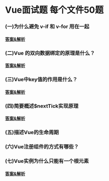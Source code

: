 # Vue面试题 每个文件50题

### (一)为什么避免 v-if 和 v-for 用在一起

#### [答案&解析](https://github.com/QMcoder/QM-FE-Interview/issues/10)

### (二)Vue 的双向数据绑定的原理是什么？

#### [答案&解析](https://github.com/QMcoder/QM-FE-Interview/issues/17)

### (三)Vue中key值的作用是什么？

#### [答案&解析](https://github.com/QMcoder/QM-FE-Interview/issues/24)

### (四)简要概述$nextTick实现原理

#### [答案&解析](https://github.com/QMcoder/QM-FE-Interview/issues/30)

### (五)描述Vue的生命周期

### (六)Vue注册组件的方式有哪些？

### (七)Vue实例为什么只能有一个根元素

#### [答案&解析](https://github.com/QMcoder/QM-FE-Interview/issues/35)